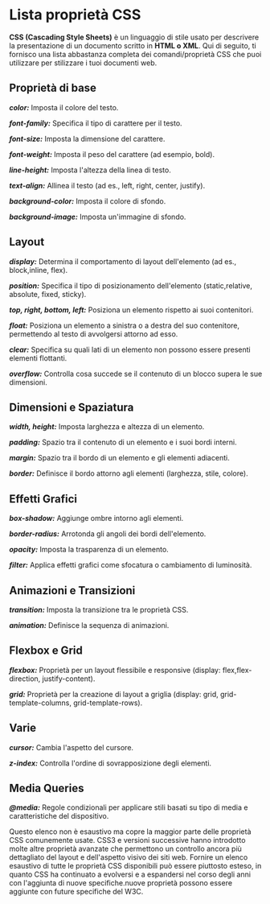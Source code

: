 # **Lista proprietà CSS**

**CSS (Cascading Style Sheets)** è un linguaggio di stile usato per descrivere la presentazione di un documento scritto in **HTML o XML**.
Qui di seguito, ti fornisco una lista abbastanza completa dei comandi/proprietà CSS che puoi utilizzare per stilizzare i tuoi documenti web.

## **Proprietà di base**

**_color:_** Imposta il colore del testo.

**_font-family:_** Specifica il tipo di carattere per il testo.

**_font-size:_** Imposta la dimensione del carattere.

**_font-weight:_** Imposta il peso del carattere (ad esempio, bold).

**_line-height:_** Imposta l'altezza della linea di testo.

**_text-align:_** Allinea il testo (ad es., left, right, center, justify).

**_background-color:_** Imposta il colore di sfondo.

**_background-image:_** Imposta un'immagine di sfondo.

## **Layout**

**_display:_** Determina il comportamento di layout dell'elemento (ad es., block,inline, flex).

**_position:_** Specifica il tipo di posizionamento dell'elemento (static,relative, absolute, fixed, sticky).

**_top, right, bottom, left:_** Posiziona un elemento rispetto ai suoi contenitori.

**_float:_** Posiziona un elemento a sinistra o a destra del suo contenitore, permettendo al testo di avvolgersi attorno ad esso.

**_clear:_** Specifica su quali lati di un elemento non possono essere presenti elementi flottanti.

**_overflow:_** Controlla cosa succede se il contenuto di un blocco supera le sue dimensioni.

## **Dimensioni e Spaziatura**

**_width, height:_** Imposta larghezza e altezza di un elemento.

**_padding:_** Spazio tra il contenuto di un elemento e i suoi bordi interni.

**_margin:_** Spazio tra il bordo di un elemento e gli elementi adiacenti.

**_border:_** Definisce il bordo attorno agli elementi (larghezza, stile, colore).

## **Effetti Grafici**

**_box-shadow:_** Aggiunge ombre intorno agli elementi.

**_border-radius:_** Arrotonda gli angoli dei bordi dell'elemento.

**_opacity:_** Imposta la trasparenza di un elemento.

**_filter:_** Applica effetti grafici come sfocatura o cambiamento di luminosità.

## **Animazioni e Transizioni**

**_transition:_** Imposta la transizione tra le proprietà CSS.

**_animation:_** Definisce la sequenza di animazioni.

## **Flexbox e Grid**

**_flexbox:_** Proprietà per un layout flessibile e responsive (display: flex,flex-direction, justify-content).

**_grid:_** Proprietà per la creazione di layout a griglia (display: grid, grid-template-columns, grid-template-rows).

## **Varie**

**_cursor:_** Cambia l'aspetto del cursore.

**_z-index:_** Controlla l'ordine di sovrapposizione degli elementi.

## **Media Queries**

**_@media:_** Regole condizionali per applicare stili basati su tipo di media e caratteristiche del dispositivo.

Questo elenco non è esaustivo ma copre la maggior parte delle proprietà CSS comunemente usate. CSS3 e versioni successive hanno introdotto molte altre proprietà avanzate che permettono un controllo ancora più dettagliato del layout e dell'aspetto visivo dei siti web.
Fornire un elenco esaustivo di tutte le proprietà CSS disponibili può essere piuttosto esteso, in quanto CSS ha continuato a evolversi e a espandersi nel corso degli anni con l'aggiunta di nuove specifiche.nuove proprietà possono essere aggiunte con future specifiche del W3C.
